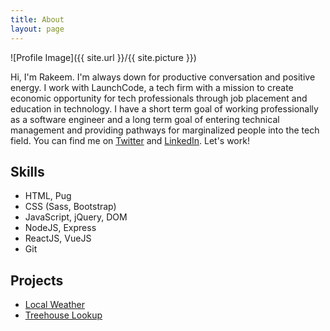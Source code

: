 ```yaml
---
title: About
layout: page
---
```

![Profile Image]({{ site.url }}/{{ site.picture }})

<p>Hi, I'm Rakeem. I'm always down for productive conversation and positive energy. I work with LaunchCode, a tech firm with a mission to create economic opportunity for tech professionals through job placement and education in technology. I have a short term goal of working professionally as a software engineer and a long term goal of entering technical management and providing pathways for marginalized people into the tech field. You can find me on <a href='https://www.twitter.com/rthom4s'>Twitter</a> and <a href='https://www.linkedin.com/in/rakeemthomas/'>LinkedIn</a>. Let's work!</p>

<h2>Skills</h2>

<ul class="skill-list">
	<li>HTML, Pug</li>
	<li>CSS (Sass, Bootstrap)</li>
	<li>JavaScript, jQuery, DOM</li>
	<li>NodeJS, Express</li>
	<li>ReactJS, VueJS</li>
	<li>Git</li>
</ul>

<h2>Projects</h2>

<ul>
	<li><a href="https://github.com/rthomas29/local-weather">Local Weather</a></li>
	<li><a href="https://treehouse-lookup.herokuapp.com/">Treehouse Lookup</a></li>
</ul>
